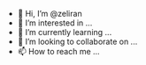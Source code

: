 - 👋 Hi, I’m @zeliran
- 👀 I’m interested in ...
- 🌱 I’m currently learning ...
- 💞️ I’m looking to collaborate on ...
- 📫 How to reach me ...

<!---
zeliran/zeliran is a ✨ special ✨ repository because its `README.md` (this file) appears on your GitHub profile.
You can click the Preview link to take a look at your changes.
--->
